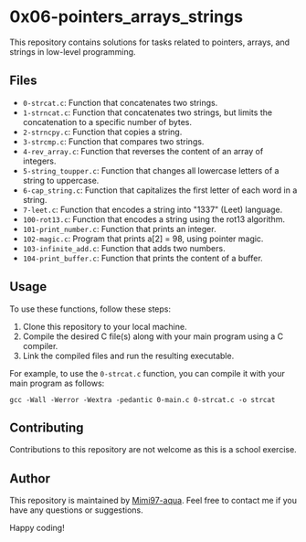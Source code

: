 # 0x06-pointers_arrays_strings

This repository contains solutions for tasks related to pointers, arrays, and strings in low-level programming.

## Files

- `0-strcat.c`: Function that concatenates two strings.
- `1-strncat.c`: Function that concatenates two strings, but limits the concatenation to a specific number of bytes.
- `2-strncpy.c`: Function that copies a string.
- `3-strcmp.c`: Function that compares two strings.
- `4-rev_array.c`: Function that reverses the content of an array of integers.
- `5-string_toupper.c`: Function that changes all lowercase letters of a string to uppercase.
- `6-cap_string.c`: Function that capitalizes the first letter of each word in a string.
- `7-leet.c`: Function that encodes a string into "1337" (Leet) language.
- `100-rot13.c`: Function that encodes a string using the rot13 algorithm.
- `101-print_number.c`: Function that prints an integer.
- `102-magic.c`: Program that prints a[2] = 98, using pointer magic.
- `103-infinite_add.c`: Function that adds two numbers.
- `104-print_buffer.c`: Function that prints the content of a buffer.

## Usage

To use these functions, follow these steps:

1. Clone this repository to your local machine.
2. Compile the desired C file(s) along with your main program using a C compiler.
3. Link the compiled files and run the resulting executable.

For example, to use the `0-strcat.c` function, you can compile it with your main program as follows:

```gcc -Wall -Werror -Wextra -pedantic 0-main.c 0-strcat.c -o strcat```

## Contributing

Contributions to this repository are not welcome as this is a school exercise. 

## Author

This repository is maintained by [Mimi97-aqua](https://github.com/Mimi97-aqua). Feel free to contact me if you have any questions or suggestions.

Happy coding!
